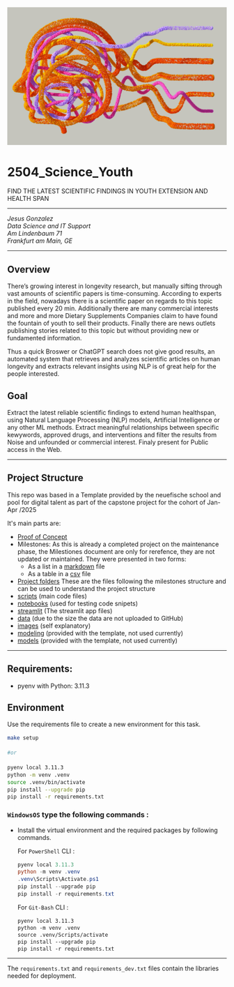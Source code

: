 ## ![](/images/pexels-googledeepmind-17484975.jpg) 

# 2504_Science_Youth
FIND THE LATEST SCIENTIFIC FINDINGS IN YOUTH EXTENSION AND HEALTH SPAN

---

*Jesus Gonzalez  
Data Science and IT Support   
Am Lindenbaum 71  
Frankfurt am Main, GE*

--- 
## **Overview**

There’s growing interest in longevity research, but manually sifting through vast amounts of scientific papers is time-consuming. According to experts in the field, nowadays there is a scientific paper on regards to this topic published every 20 min. Additionally there are many commercial interests and more and more Dietary Supplements Companies claim to have found the fountain of youth to sell their products. Finally there are news outlets publishing stories related to this topic but without providing new or fundamented information.

Thus a quick Broswer or ChatGPT search does not give good results, an automated system that retrieves and analyzes scientific articles on human longevity and extracts relevant insights using NLP is of great help for the people interested.

## **Goal**

Extract the latest reliable scientific findings to extend human healthspan, using Natural Language Processing (NLP) models, Artificial Intelligence or any other ML methods. Extract meaningful relationships between specific kewywords, approved drugs, and interventions and filter the results from Noise and unfounded or commercial interest.​ Finaly present for Public access in the Web.

---

## Project Structure

This repo was based in a Template provided by the neuefische school and pool for digital talent as part of the capstone project for the cohort of Jan-Apr /2025

It's main parts are: 

 - [Proof of Concept](Proof_of_concept.md)
 - Milestones: As this is already a completed project on the maintenance phase, the Milestiones document are only for rerefence, they are not updated or maintained. They were presented in two forms:
   - As a list in a [markdown](Milestones.md) file
   - As a table in a [csv](Milestones.csv) file
 - [Project folders](Project_folders)
 These are the files following the milestones structure and can be used to understand the project structure
 - [scripts](scripts) (main code files)
 - [notebooks](notebooks) (used for testing code snipets)
 - [streamlit](.streamlit) (The streamlit app files)
 - [data](data) (due to the size the data are not uploaded to GitHub) 
 - [images](images) (self explanatory)
 - [modeling](modeling) (provided with the template, not used currently)
 - [models](models) (provided with the template, not used currently)


---

## Requirements:

- pyenv with Python: 3.11.3

## Environment

Use the requirements file to create a new environment for this task. 

```BASH
make setup

#or

pyenv local 3.11.3
python -m venv .venv
source .venv/bin/activate
pip install --upgrade pip
pip install -r requirements.txt
```

### **`WindowsOS`** type the following commands :

- Install the virtual environment and the required packages by following commands.

    For `PowerShell` CLI :

    ```PowerShell
    pyenv local 3.11.3
    python -m venv .venv
    .venv\Scripts\Activate.ps1
    pip install --upgrade pip
    pip install -r requirements.txt
    ```

    For `Git-Bash` CLI :
    ```
    pyenv local 3.11.3
    python -m venv .venv
    source .venv/Scripts/activate
    pip install --upgrade pip
    pip install -r requirements.txt
    ```

--- 

The `requirements.txt` and `requirements_dev.txt` files contain the libraries needed for deployment.

